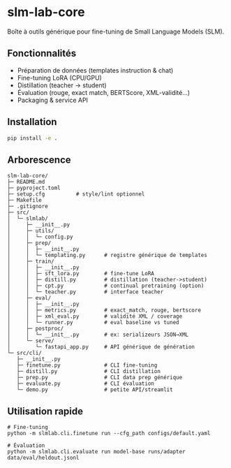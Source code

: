 # slm-lab-core

Boîte à outils générique pour fine-tuning de Small Language Models (SLM).

## Fonctionnalités
- Préparation de données (templates instruction & chat)
- Fine-tuning LoRA (CPU/GPU)
- Distillation (teacher → student)
- Évaluation (rouge, exact match, BERTScore, XML-validité…)
- Packaging & service API

## Installation
```bash
pip install -e .
```

## Arborescence

```
slm-lab-core/
├─ README.md
├─ pyproject.toml
├─ setup.cfg          # style/lint optionnel
├─ Makefile
├─ .gitignore
├─ src/
│  └─ slmlab/
│     ├─ __init__.py
│     ├─ utils/
│     │  └─ config.py
│     ├─ prep/
│     │  ├─ __init__.py
│     │  └─ templating.py      # registre générique de templates
│     ├─ train/
│     │  ├─ __init__.py
│     │  ├─ sft_lora.py        # fine-tune LoRA
│     │  ├─ distill.py         # distillation (teacher->student)
│     │  ├─ cpt.py             # continual pretraining (option)
│     │  └─ teacher.py         # interface teacher
│     ├─ eval/
│     │  ├─ __init__.py
│     │  ├─ metrics.py         # exact_match, rouge, bertscore
│     │  ├─ xml_eval.py        # validité XML / coverage
│     │  └─ runner.py          # eval baseline vs tuned
│     ├─ postproc/
│     │  └─ __init__.py        # ex: serializeurs JSON→XML
│     └─ serve/
│        └─ fastapi_app.py     # API générique de génération
└─ src/cli/
   ├─ __init__.py
   ├─ finetune.py              # CLI fine-tuning
   ├─ distill.py               # CLI distillation
   ├─ prep.py                  # CLI data prep générique
   ├─ evaluate.py              # CLI évaluation
   └─ demo.py                  # petite API/streamlit

```

## Utilisation rapide

```
# Fine-tuning
python -m slmlab.cli.finetune run --cfg_path configs/default.yaml

# Évaluation
python -m slmlab.cli.evaluate run model-base runs/adapter data/eval/heldout.jsonl
```